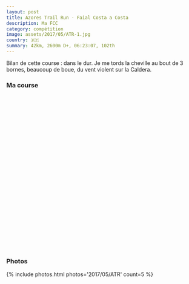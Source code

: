 ```yaml
---
layout: post
title: Azores Trail Run - Faial Costa a Costa
description: Ma FCC
category: compétition
image: assets/2017/05/ATR-1.jpg
country: 🇵🇹
summary: 42km, 2600m D+, 06:23:07, 102th
---
```


Bilan de cette course : dans le dur. Je me tords la cheville au bout de 3 bornes,
beaucoup de boue, du vent violent sur la Caldera.

### Ma course

<iframe
  height='405'
  width='100%'
  frameborder='0'
  allowtransparency='true'
  scrolling='no'
  data-src='https://www.strava.com/activities/1008465238/embed/090daebe9f3b0bce37411f13a12d3e8b4996ef28'
  onload='lzld(this)'>
</iframe>

### Photos

{% include photos.html photos='2017/05/ATR' count=5 %}
